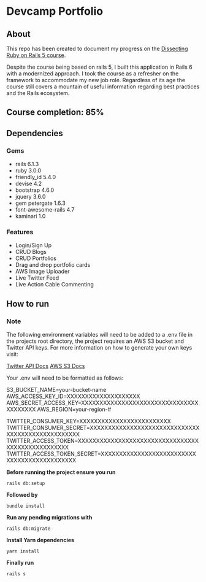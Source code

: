 # Devcamp Portfolio 

## About
This repo has been created to document my progress on the [Dissecting Ruby on Rails 5 course](https://www.udemy.com/course/professional-rails-5-development-course/).

Despite the course being based on rails 5, I built this application in Rails 6 with a modernized approach. I took the course as a refresher on the framework to accommodate my new job role. Regardless of its age the course still covers a mountain of useful information regarding best practices and the Rails ecosystem.

## Course completion: 85%

## Dependencies 

### Gems                      

* rails 6.1.3
* ruby 3.0.0
* friendly_id 5.4.0
* devise 4.2
* bootstrap 4.6.0
* jquery 3.6.0
* gem petergate 1.6.3
* font-awesome-rails 4.7
* kaminari 1.0

### Features
* Login/Sign Up 
* CRUD Blogs
* CRUD Portfolios
* Drag and drop portfolio cards
* AWS Image Uploader
* Live Twitter Feed
* Live Action Cable Commenting 

## How to run 

### Note
The following environment variables will need to be added to a .env file in the projects root directory, the project requires an AWS S3 bucket and Twitter API keys.
For more information on how to generate your own keys visit:

[Twitter API Docs](https://developer.twitter.com/en/docs)
[AWS S3 Docs](https://docs.aws.amazon.com/s3/index.html)

Your .env will need to be formatted as follows:

S3_BUCKET_NAME=your-bucket-name
AWS_ACCESS_KEY_ID=XXXXXXXXXXXXXXXXXXXX
AWS_SECRET_ACCESS_KEY=XXXXXXXXXXXXXXXXXXXXXXXXXXXXXXXXXXXXXXXX
AWS_REGION=your-region-#

TWITTER_CONSUMER_KEY=XXXXXXXXXXXXXXXXXXXXXXXXX
TWITTER_CONSUMER_SECRET=XXXXXXXXXXXXXXXXXXXXXXXXXXXXXXXXXXXXXXXXXXXXXXXXXX
TWITTER_ACCESS_TOKEN=XXXXXXXXXXXXXXXXXXXXXXXXXXXXXXXXXXXXXXXXXXXXXXXXXX
TWITTER_ACCESS_TOKEN_SECRET=XXXXXXXXXXXXXXXXXXXXXXXXXXXXXXXXXXXXXXXXXXXXX

**Before running the project ensure you run** 

```
rails db:setup
```
**Followed by**

```
bundle install 
```
**Run any pending migrations with**

```
rails db:migrate 
```

**Install Yarn dependencies**

```
yarn install
```

**Finally run** 
```
rails s
```

